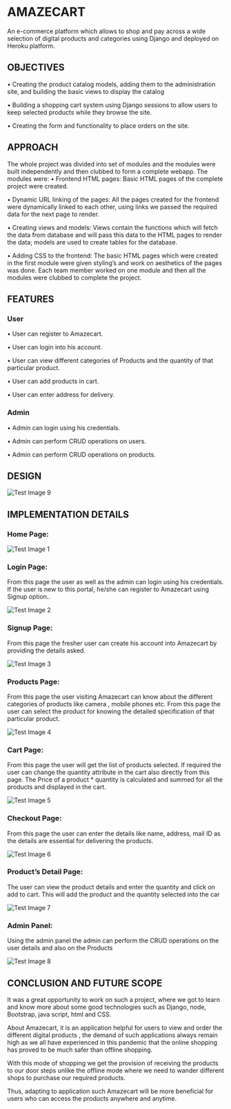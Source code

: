 # AMAZECART
An e-commerce platform which allows to shop and pay across a wide selection of digital products and categories using Django and deployed on Heroku platform.

## OBJECTIVES
•	Creating the product catalog models, adding them to the administration site, and building the basic views to display the catalog

•	Building a shopping cart system using Django sessions to allow users to keep selected products while they browse the site.

•	Creating the form and functionality to place orders on the site.

## APPROACH
The whole project was divided into set of modules and the modules were built independently and then clubbed to form a complete webapp.
The modules were:
•	Frontend HTML pages: Basic HTML pages of the complete project were created. 

•	Dynamic URL linking of the pages: All the pages created for the frontend were dynamically linked to each other, using links we passed the required data for the next page to render.

•	Creating views and models: Views contain the functions which will fetch the data from database and will pass this data to the HTML pages to render the data; models are used to create tables for the database.

•	Adding CSS to the frontend: The basic HTML pages which were created in the first module were given styling’s and work on aesthetics of the pages was done.
    Each team member worked on one module and then all the modules were clubbed to complete the project.


## FEATURES

### User
•	User can register to Amazecart.

•	User can login into his account.

•	User can view different categories of Products and the quantity of that particular product.

•	User can add products in cart.

•	User can enter address for delivery.

### Admin
•	Admin can login using his credentials.

•	Admin can perform CRUD operations on users.

•	Admin can perform CRUD operations on products.

## DESIGN

![Test Image 9](https://github.com/ApoorvaJinde/AmazeCart/blob/master/images/9.PNG)



## IMPLEMENTATION DETAILS

### Home Page:

![Test Image 1](https://github.com/ApoorvaJinde/AmazeCart/blob/master/images/1.PNG)


### Login Page: 
From this page the user as well as the admin can login using his credentials. If the user is new to this portal, he/she can register to Amazecart using Signup option..

![Test Image 2](https://github.com/ApoorvaJinde/AmazeCart/blob/master/images/2.PNG)




### Signup Page: 
From this page the fresher user can create his account into Amazecart by providing the details asked. 
 
![Test Image 3](https://github.com/ApoorvaJinde/AmazeCart/blob/master/images/3.PNG)


### Products Page:
From this page the user visiting Amazecart can know about the different categories of products like camera , mobile phones etc. From this page the user can select the product for knowing the detailed specification of that particular product.
 
![Test Image 4](https://github.com/ApoorvaJinde/AmazeCart/blob/master/images/4.PNG)
 
 
### Cart Page: 
From this page the user will get the list of products selected. If required the user can change the quantity attribute in the cart also directly from this page. The Price of a product * quantity is calculated and summed for all the products and displayed in the cart.
 
![Test Image 5](https://github.com/ApoorvaJinde/AmazeCart/blob/master/images/5.PNG)


### Checkout Page: 
From this page the user can enter the details like name, address, mail ID as the details are essential for delivering the products.

![Test Image 6](https://github.com/ApoorvaJinde/AmazeCart/blob/master/images/6.PNG)
 
### Product’s Detail Page: 
The user can view the product details and enter the quantity and click on add to cart. This will add the product and the quantity selected into the car

![Test Image 7](https://github.com/ApoorvaJinde/AmazeCart/blob/master/images/7.PNG)
 

### Admin Panel: 
Using the admin panel the admin can perform the CRUD operations on the user details and also on the Products

![Test Image 8](https://github.com/ApoorvaJinde/AmazeCart/blob/master/images/8.PNG)
 
## CONCLUSION AND FUTURE SCOPE
It was a great opportunity to work on such a project, where we got to learn and know more about some good technologies such as Django, node, Bootstrap, java script, html and CSS.

About Amazecart, it is an application helpful for users to view and order the different digital products , the demand of such applications always remain high as we all have experienced in this pandemic that the online shopping has proved to be  much safer than offline shopping.  

With this mode of shopping we get the provision of receiving the products to our door steps unlike the offline mode where we need to wander different shops to purchase our required products.

Thus, adapting to application such Amazecart will be more beneficial for users who can access the products anywhere and anytime.

